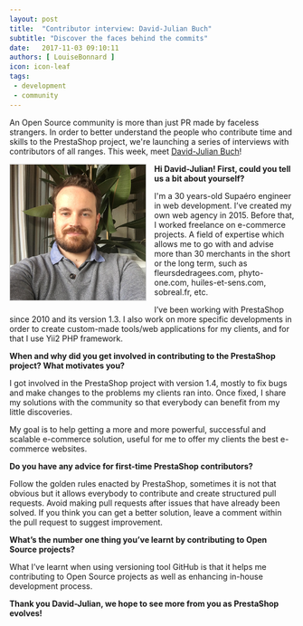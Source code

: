 ```yaml
---
layout: post
title:  "Contributor interview: David-Julian Buch"
subtitle: "Discover the faces behind the commits"
date:   2017-11-03 09:10:11
authors: [ LouiseBonnard ]
icon: icon-leaf
tags:
 - development
 - community
---
```


An Open Source community is more than just PR made by faceless strangers. In order to better understand the people who contribute time and skills to the PrestaShop project, we're launching a series of interviews with contributors of all ranges. This week, meet [David-Julian Buch](https://github.com/djbuch)!


<img style="border: 1px solid #CCC; float: left; margin: 0 1em 1em 0;" width="240" height="240" 
src="/assets/images/2017/10/david-julian-buch.png">


**Hi David-Julian! First, could you tell us a bit about yourself?**

I'm a 30 years-old Supaéro engineer in web development. I’ve created my own web agency in 2015. Before that, I worked freelance on e-commerce projects. A field of expertise which allows me to go with and advise more than 30 merchants in the short or the long term, such as fleursdedragees.com, phyto-one.com, huiles-et-sens.com, sobreal.fr, etc.

I’ve been working with PrestaShop since 2010 and its version 1.3. I also work on more specific developments in order to create custom-made tools/web applications for my clients, and for that I use Yii2 PHP framework.


**When and why did you get involved in contributing to the PrestaShop project? What motivates you?**

I got involved in the PrestaShop project with version 1.4, mostly to fix bugs and make changes to the problems my clients ran into. Once fixed, I share my solutions with the community so that everybody can benefit from my little discoveries.

My goal is to help getting a more and more powerful, successful and scalable e-commerce solution, useful for me to offer my clients the best e-commerce websites.


**Do you have any advice for first-time PrestaShop contributors?**

Follow the golden rules enacted by PrestaShop, sometimes it is not that obvious but it allows everybody to contribute and create structured pull requests. Avoid making pull requests after issues that have already been solved. If you think you can get a better solution, leave a comment within the pull request to suggest improvement.


**What’s the number one thing you’ve learnt by contributing to Open Source projects?**

What I’ve learnt when using versioning tool GitHub is that it helps me contributing to Open Source projects as well as enhancing in-house development process.


**Thank you David-Julian, we hope to see more from you as PrestaShop evolves!**
